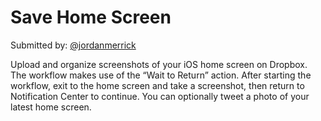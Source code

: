 # Save Home Screen

Submitted by: [@jordanmerrick](https://twitter.com/jordanmerrick)

Upload and organize screenshots of your iOS home screen on Dropbox. The workflow makes use of the “Wait to Return” action. After starting the workflow, exit to the home screen and take a screenshot, then return to Notification Center to continue. You can optionally tweet a photo of your latest home screen.